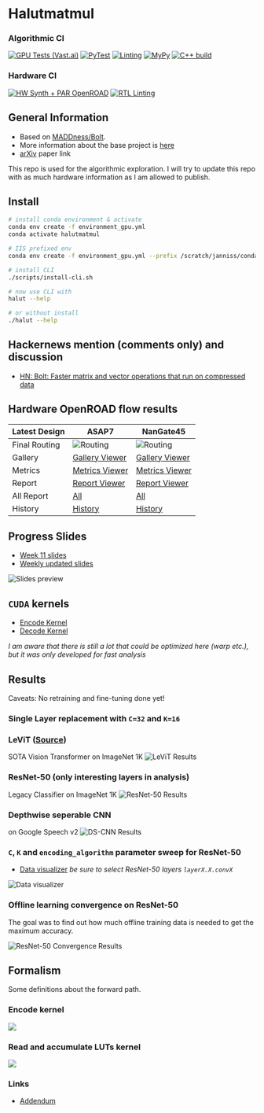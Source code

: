 # Halutmatmul

### Algorithmic CI
[![GPU Tests (Vast.ai)](https://github.com/joennlae/halutmatmul/actions/workflows/gpu_tests.yaml/badge.svg)](https://github.com/joennlae/halutmatmul/actions/workflows/gpu_tests.yaml)
[![PyTest](https://github.com/joennlae/halutmatmul/actions/workflows/python_testing.yaml/badge.svg)](https://github.com/joennlae/halutmatmul/actions/workflows/python_testing.yaml)
[![Linting](https://github.com/joennlae/halutmatmul/actions/workflows/linting.yaml/badge.svg)](https://github.com/joennlae/halutmatmul/actions/workflows/linting.yaml)
[![MyPy](https://github.com/joennlae/halutmatmul/actions/workflows/python_mypy.yaml/badge.svg)](https://github.com/joennlae/halutmatmul/actions/workflows/python_mypy.yaml)
[![C++ build](https://github.com/joennlae/halutmatmul/actions/workflows/cpp_testing.yaml/badge.svg)](https://github.com/joennlae/halutmatmul/actions/workflows/cpp_testing.yaml)

### Hardware CI

[![HW Synth + PAR OpenROAD](https://github.com/joennlae/halutmatmul/actions/workflows/hw_openroad.yaml/badge.svg)](https://github.com/joennlae/halutmatmul/actions/workflows/hw_openroad.yaml)
[![RTL Linting](https://github.com/joennlae/halutmatmul/actions/workflows/hw_linting.yaml/badge.svg)](https://github.com/joennlae/halutmatmul/actions/workflows/hw_linting.yaml)


## General Information

* Based on [MADDness/Bolt](https://github.com/dblalock/bolt).
* More information about the base project is [here](maddness/README.md)
* [arXiv](https://arxiv.org/abs/2106.10860) paper link

This repo is used for the algorithmic exploration. I will try to update this repo with as much hardware information as I am allowed to publish.

## Install

```bash
# install conda environment & activate
conda env create -f environment_gpu.yml
conda activate halutmatmul

# IIS prefixed env
conda env create -f environment_gpu.yml --prefix /scratch/janniss/conda/halutmatmul_gpu

# install CLI
./scripts/install-cli.sh

# now use CLI with
halut --help

# or without install
./halut --help
```

## Hackernews mention (comments only) and discussion

* [HN: Bolt: Faster matrix and vector operations that run on compressed data](https://news.ycombinator.com/item?id=31792206)

## Hardware OpenROAD flow results

| Latest Design  | ASAP7         | NanGate45      |
| -------------  | ------------- | -------------  |
| Final Routing  | ![Routing](https://raw.githubusercontent.com/joennlae/halutmatmul-openroad-reports/main/latest/asap7/reports/asap7/scm/base/final_routing.webp.png)  | ![Routing](https://raw.githubusercontent.com/joennlae/halutmatmul-openroad-reports/main/latest/nangate45/reports/nangate45/scm/base/final_routing.webp)  |
| Gallery        | [Gallery Viewer](https://htmlpreview.github.io/?https://github.com/joennlae/halutmatmul-openroad-reports/blob/main/latest/asap7/reports/report-gallery-scm.html)  | [Gallery Viewer](https://htmlpreview.github.io/?https://github.com/joennlae/halutmatmul-openroad-reports/blob/main/latest/nangate45/reports/report-gallery-scm.html)  |
| Metrics        | [Metrics Viewer](https://htmlpreview.github.io/?https://github.com/joennlae/halutmatmul-openroad-reports/blob/main/latest/asap7/metrics.html)  |  [Metrics Viewer](https://htmlpreview.github.io/?https://github.com/joennlae/halutmatmul-openroad-reports/blob/main/latest/nangate45/metrics.html)  |
| Report         | [Report Viewer](https://htmlpreview.github.io/?https://github.com/joennlae/halutmatmul-openroad-reports/blob/main/latest/asap7/reports/report-table.html)  | [Report Viewer](https://htmlpreview.github.io/?https://github.com/joennlae/halutmatmul-openroad-reports/blob/main/latest/nangate45/reports/report-table.html)  |
| All Report     | [All](https://github.com/joennlae/halutmatmul-openroad-reports/tree/main/latest/asap7)  |  [All](https://github.com/joennlae/halutmatmul-openroad-reports/tree/main/latest/nangate45)  |
| History        | [History](https://github.com/joennlae/halutmatmul-openroad-reports/tree/main/history/asap7)  | [History](https://github.com/joennlae/halutmatmul-openroad-reports/tree/main/history/nangate45)  |

## Progress Slides

* [Week 11 slides](https://github.com/joennlae/halutdata/raw/master/slides/week_11.pdf)
* [Weekly updated slides](http://jsdev.vsos.ethz.ch/maddness/progress-slides.pdf)

![Slides preview](https://github.com/joennlae/halutdata/raw/master/slides/week_11.gif)

## `CUDA` kernels

* [Encode Kernel](src/python/halutmatmul/cuda/kernels/encode.cu)
* [Decode Kernel](src/python/halutmatmul/cuda/kernels/read_acc_lut.cu)

_I am aware that there is still a lot that could be optimized here (warp etc.), but it was only developed for fast analysis_

## Results

Caveats: No retraining and fine-tuning done yet!
### Single Layer replacement with `C=32` and `K=16`

### LeViT ([Source](https://github.com/facebookresearch/LeViT))

SOTA Vision Transformer on ImageNet 1K
![LeViT Results](https://github.com/joennlae/halutdata/raw/master/figures/levit.png)

### ResNet-50 (only interesting layers in analysis)
Legacy Classifier on ImageNet 1K
![ResNet-50 Results](https://github.com/joennlae/halutdata/raw/master/figures/resnet-50.png)

### Depthwise seperable CNN
on Google Speech v2
![DS-CNN Results](https://github.com/joennlae/halutdata/raw/master/figures/dscnn.png)


### `C`, `K` and `encoding_algorithm` parameter sweep for ResNet-50

* [Data visualizer](http://jsdev.vsos.ethz.ch/halut/)
_be sure to select ResNet-50 layers `layerX.X.convX`_

![Data visualizer](https://github.com/joennlae/halutdata/raw/master/figures/halut_viewer.png)
### Offline learning convergence on ResNet-50

The goal was to find out how much offline training data is needed to get the maximum accuracy.

![ResNet-50 Convergence Results](https://github.com/joennlae/halutdata/raw/master/figures/all_layers.png)

## Formalism

Some definitions about the forward path.

### Encode kernel
![](docs/images/encode_kernel.png)
### Read and accumulate LUTs kernel
![](docs/images/read_acc_lut_kernel.png)
### Links

* [Addendum](docs/addendum.md)